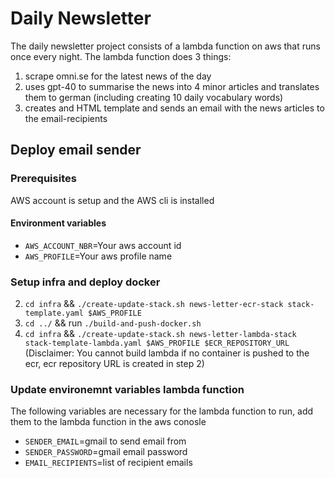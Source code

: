 # Daily Newsletter
The daily newsletter project consists of a lambda function on aws that runs once every night. 
The lambda function does 3 things: 
1. scrape omni.se for the latest news of the day
2. uses gpt-40 to summarise the news into 4 minor articles and translates them to german (including creating 10 daily vocabulary words)
3. creates and HTML template and sends an email with the news articles to the email-recipients

## Deploy email sender
### Prerequisites
AWS account is setup and the AWS cli is installed

#### Environment variables
- `AWS_ACCOUNT_NBR`=Your aws account id
- `AWS_PROFILE`=Your aws profile name

### Setup infra and deploy docker
2. `cd infra` && `./create-update-stack.sh news-letter-ecr-stack stack-template.yaml $AWS_PROFILE`
3. `cd ../` && run `./build-and-push-docker.sh`
4. `cd infra` && `./create-update-stack.sh news-letter-lambda-stack stack-template-lambda.yaml $AWS_PROFILE $ECR_REPOSITORY_URL` (Disclaimer: You cannot build lambda if no container is pushed to the ecr, ecr repository URL is created in step 2)

### Update environemnt variables lambda function
The following variables are necessary for the lambda function to run, add them to the lambda function in the aws conosle
- `SENDER_EMAIL`=gmail to send email from
- `SENDER_PASSWORD`=gmail email password
- `EMAIL_RECIPIENTS`=list of recipient emails
 

